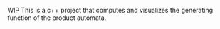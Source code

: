 WIP This is a c++ project that computes and visualizes the generating function of the product automata. 
